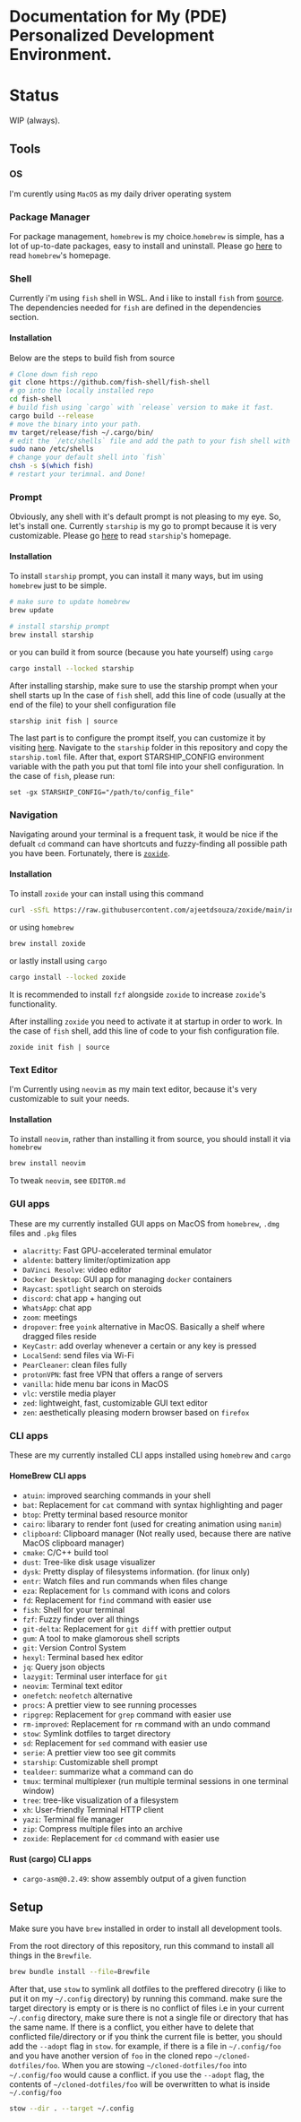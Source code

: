 # Documentation for My (PDE) Personalized Development Environment. 

# Status
WIP (always).

## Tools 

### OS 
I'm curently using `MacOS` as my daily driver operating system 

### Package Manager
For package management, `homebrew` is my choice.`homebrew` is simple, has a lot of up-to-date packages, easy to install and uninstall.
Please go [here](https://brew.sh/) to read `homebrew`'s homepage.


### Shell

Currently i'm using `fish` shell in WSL. And i like to install `fish` from [source](https://github.com/fish-shell/fish-shell).
The dependencies needed for `fish` are defined in the dependencies section.

#### Installation
Below are the steps to build fish from source

```sh
# Clone down fish repo
git clone https://github.com/fish-shell/fish-shell
# go into the locally installed repo
cd fish-shell
# build fish using `cargo` with `release` version to make it fast.
cargo build --release
# move the binary into your path.
mv target/release/fish ~/.cargo/bin/
# edit the `/etc/shells` file and add the path to your fish shell with your editor of choice
sudo nano /etc/shells 
# change your default shell into `fish` 
chsh -s $(which fish)
# restart your terimnal. and Done!
```


### Prompt

Obviously, any shell with it's default prompt is not pleasing to my eye. So, let's install one. Currently `starship` is my go to prompt
because it is very customizable. Please go [here](https://starship.rs/) to read `starship`'s homepage.

#### Installation
To install `starship` prompt, you can install it many ways, but im using `homebrew` just to be simple.
```sh
# make sure to update homebrew
brew update

# install starship prompt 
brew install starship
```

or you can build it from source (because you hate yourself) using `cargo`

```sh
cargo install --locked starship
```

After installing starship, make sure to use the starship prompt when your shell starts up
In the case of `fish` shell, add this line of code (usually at the end of the file) to your shell configuration file

```fish
starship init fish | source
```

The last part is to configure the prompt itself, you can customize it by visiting [here](https://starship.rs/config/).
Navigate to the `starship` folder in this repository and copy the `starship.toml` file. After that, export STARSHIP_CONFIG
environment variable with the path you put that toml file into your shell configuration. In the case of `fish`, please run:

```fish
set -gx STARSHIP_CONFIG="/path/to/config_file"
```
### Navigation
Navigating around your terminal is a frequent task, it would be nice if the defualt `cd` command can have shortcuts and 
fuzzy-finding all possible path you have been. Fortunately, there is [`zoxide`](https://github.com/ajeetdsouza/zoxide).

#### Installation
To install `zoxide` your can install using this command 

```sh
curl -sSfL https://raw.githubusercontent.com/ajeetdsouza/zoxide/main/install.sh | sh
```

or using `homebrew`

```sh
brew install zoxide
```

or lastly install using `cargo`

```sh
cargo install --locked zoxide
```
It is recommended to install `fzf` alongside `zoxide` to increase `zoxide`'s functionality.

After installing `zoxide` you need to activate it at startup in order to work. In the case of `fish` shell, add this line of code
to your fish configuration file.

```fish
zoxide init fish | source
```

### Text Editor
I'm Currently using `neovim` as my main text editor, because it's very customizable to suit your needs.

#### Installation
To install `neovim`, rather than installing it from source, you should install it via `homebrew`
```sh
brew install neovim
```

To tweak `neovim`, see `EDITOR.md`

### GUI apps

These are my currently installed GUI apps on MacOS from `homebrew`, `.dmg` files and `.pkg` files 

- `alacritty`: Fast GPU-accelerated terminal emulator 
- `aldente`: battery limiter/optimization app
- `DaVinci Resolve`: video editor
- `Docker Desktop`: GUI app for managing `docker` containers
- `Raycast`: `spotlight` search on steroids
- `discord`: chat app + hanging out
- `WhatsApp`: chat app
- `zoom`: meetings 
- `dropover`: free `yoink` alternative in MacOS. Basically a shelf where dragged files reside
- `KeyCastr`: add overlay whenever a certain or any key is pressed
- `LocalSend`: send files via Wi-Fi 
- `PearCleaner`: clean files fully
- `protonVPN`: fast free VPN that offers a range of servers
- `vanilla`: hide menu bar icons in MacOS
- `vlc`: verstile media player
- `zed`: lightweight, fast, customizable GUI text editor
- `zen`: aesthetically pleasing modern browser based on `firefox`

### CLI apps

These are my currently installed CLI apps installed using `homebrew` and `cargo`

#### HomeBrew CLI apps
- `atuin`: improved searching commands in your shell
- `bat`: Replacement for `cat` command with syntax highlighting and pager
- `btop`: Pretty terminal based resource monitor 
- `cairo`: libarary to render font (used for creating animation using `manim`)
- `clipboard`: Clipboard manager (Not really used, because there are native MacOS clipboard manager)
- `cmake`: C/C++ build tool
- `dust`: Tree-like disk usage visualizer
- `dysk`: Pretty display of filesystems information. (for linux only)
- `entr`: Watch files and run commands when files change
- `eza`: Replacement for `ls` command with icons and colors
- `fd`: Replacement for `find` command with easier use
- `fish`: Shell for your terminal
- `fzf`: Fuzzy finder over all things
- `git-delta`: Replacement for `git diff` with prettier output
- `gum`: A tool to make glamorous shell scripts
- `git`: Version Control System
- `hexyl`: Terminal based hex editor
- `jq`: Query json objects
- `lazygit`: Terminal user interface for `git`
- `neovim`: Terminal text editor
- `onefetch`: `neofetch` alternative
- `procs`: A prettier view to see running processes 
- `ripgrep`: Replacement for `grep` command with easier use
- `rm-improved`: Replacement for `rm` command with an undo command
- `stow`: Symlink dotfiles to target directory
- `sd`: Replacement for `sed` command with easier use
- `serie`: A prettier view too see git commits 
- `starship`: Customizable shell prompt
- `tealdeer`: summarize what a command can do
- `tmux`: terminal multiplexer (run multiple terminal sessions in one terminal window)
- `tree`: tree-like visualization of a filesystem
- `xh`: User-friendly Terminal HTTP client
- `yazi`: Terminal file manager
- `zip`: Compress multiple files into an archive 
- `zoxide`: Replacement for `cd` command with easier use

#### Rust (cargo) CLI apps
- `cargo-asm@0.2.49`: show assembly output of a given function

## Setup

Make sure you have `brew` installed in order to install all development tools.

From the root directory of this repository, run this command to install all things in the `Brewfile`.

```sh
brew bundle install --file=Brewfile
```

After that, use `stow` to symlink all dotfiles to the preffered direcotry (i like to put it on my `~/.config` directory) by running this command.
make sure the target directory is empty or is there is no conflict of files i.e in your current `~/.config` directory, make sure there
is not a single file or directory that has the same name. If there is a conflict, you either have to delete that conflicted file/directory or
if you think the current file is better, you should add the `--adopt` flag in `stow`. for example, if there is a file in `~/.config/foo` 
and you have another version of `foo` in the cloned repo `~/cloned-dotfiles/foo`. When you are stowing `~/cloned-dotfiles/foo` into `~/.config/foo` 
would cause a conflict. if you use the `--adopt` flag, the contents of `~/cloned-dotfiles/foo` will be overwritten to what is inside `~/.config/foo`

```sh
stow --dir . --target ~/.config
```

